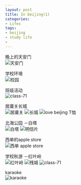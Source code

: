```yaml
---
layout: post
title: In beijing(1)
categories:
- Lifes
tags:
- beijing
- study life
- 
---
```


晚上的天安门    
![天安门](../../../../post_pic/beijing/IMG_3285.jpg)

学校环境    
![校园](../../../../post_pic/beijing/IMG_3550.jpg)

班级活动    
![class-71](../../../../post_pic/beijing/IMG_3410.jpg)

居庸关长城   
![居庸关](../../../../post_pic/beijing/IMG_3449.jpg)
![长城](../../../../post_pic/beijing/IMG_3454.jpg)
![love beijing T恤](../../../../post_pic/beijing/IMG_3538.jpg)

北海公园 －白塔    
![白塔](../../../../post_pic/beijing/IMG_3584.jpg)
![明信片](../../../../post_pic/beijing/IMG_3611.jpg)

西单的apple store    
![西单 apple store](../../../../post_pic/beijing/IMG_3572.jpg)

学校秋游 －红叶岭    
![红叶岭](../../../../post_pic/beijing/IMG_3654.jpg)
![残城](../../../../post_pic/beijing/lamp71-1.png)
![class-71](../../../../post_pic/beijing/lamp71-2.png)

karaoke   
![karaoke](../../../../post_pic/beijing/IMG_3630.jpg)